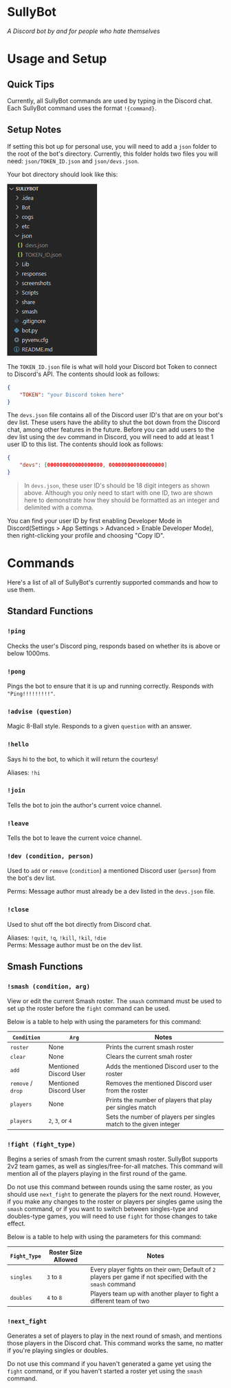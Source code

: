 # SullyBot

_A Discord bot by and for people who hate themselves_

# Usage and Setup

## Quick Tips

Currently, all SullyBot commands are used by typing in the Discord chat. Each SullyBot command uses the format `!{command}`.

## Setup Notes

If setting this bot up for personal use, you will need to add a `json` folder to the root of the bot's directory. Currently, this folder holds two files you will need: `json/TOKEN_ID.json` and `json/devs.json`.

Your bot directory should look like this:

![Example of bot directory with json files and folder added correctly](screenshots/json_directory.png)

The `TOKEN_ID.json` file is what will hold your Discord bot Token to connect to Discord's API. The contents should look as follows:

```json
{
    "TOKEN": "your Discord token here"
}
```

The `devs.json` file contains all of the Discord user ID's that are on your bot's dev list. These users have the ability to shut the bot down from the Discord chat, among other features in the future. Before you can add users to the dev list using the `dev` command in Discord, you will need to add at least 1 user ID to this list. The contents should look as follows:

```json
{
    "devs": [000000000000000000, 000000000000000000]
}
```

> In `devs.json`, these user ID's should be 18 digit integers as shown above. Although you only need to start with one ID, two are shown here to demonstrate how they should be formatted as an integer and delimited with a comma.

You can find your user ID by first enabling Developer Mode in Discord(Settings > App Settings > Advanced > Enable Developer Mode), then right-clicking your profile and choosing "Copy ID".

# Commands

Here's a list of all of SullyBot's currently supported commands and how to use them.

## Standard Functions

### `!ping`

Checks the user's Discord ping, responds based on whether its is above or below 1000ms.

### `!pong`

Pings the bot to ensure that it is up and running correctly. Responds with `"Ping!!!!!!!!!"`.

### `!advise (question)`

Magic 8-Ball style. Responds to a given `question` with an answer.

### `!hello`

Says hi to the bot, to which it will return the courtesy!

Aliases: `!hi`

### `!join`

Tells the bot to join the author's current voice channel.

### `!leave`

Tells the bot to leave the current voice channel.

### `!dev (condition, person)`

Used to `add` or `remove` (`condition`) a mentioned Discord user (`person`) from the bot's dev list.

Perms: Message author must already be a dev listed in the `devs.json` file.

### `!close`

Used to shut off the bot directly from Discord chat.

Aliases: `!quit`, `!q`, `!kill`, `!kil`, `!die`  
Perms: Message author must be on the dev list.

## Smash Functions

### `!smash (condition, arg)`

View or edit the current Smash roster. The `smash` command must be used to set up the roster before the `fight` command can be used.

Below is a table to help with using the parameters for this command:

| `Condition`       | `Arg`                  | Notes                                                             |
| ----------------- | ---------------------- | ----------------------------------------------------------------- |
| `roster`          | None                   | Prints the current smash roster                                   |
| `clear`           | None                   | Clears the current smah roster                                    |
| `add`             | Mentioned Discord User | Adds the mentioned Discord user to the roster                     |
| `remove` / `drop` | Mentioned Discord User | Removes the mentioned Discord user from the roster                |
| `players`         | None                   | Prints the number of players that play per singles match          |
| `players`         | `2`, `3`, or `4`       | Sets the number of players per singles match to the given integer |

### `!fight (fight_type)`

Begins a series of smash from the current smash roster. SullyBot supports 2v2 team games, as well as singles/free-for-all matches. This command will mention all of the players playing in the first round of the game.

Do not use this command between rounds using the same roster, as you should use `next_fight` to generate the players for the next round. However, if you make any changes to the roster or players per singles game using the `smash` command, or if you want to switch between singles-type and doubles-type games, you will need to use `fight` for those changes to take effect.

Below is a table to help with using the parameters for this command:

| `Fight_Type` | Roster Size Allowed | Notes                                                                                                       |
| ------------ | ------------------- | ----------------------------------------------------------------------------------------------------------- |
| `singles`    | `3` to `8`          | Every player fights on their own; Default of `2` players per game if not specified with the `smash` command |
| `doubles`    | `4` to `8`          | Players team up with another player to fight a different team of two                                        |

### `!next_fight`

Generates a set of players to play in the next round of smash, and mentions those players in the Discord chat. This command works the same, no matter if you're playing singles or doubles.

Do not use this command if you haven't generated a game yet using the `fight` command, or if you haven't started a roster yet using the `smash` command.
